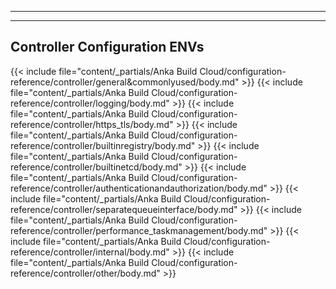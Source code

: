 
---
---
## Controller Configuration ENVs
{{< include file="content/_partials/Anka Build Cloud/configuration-reference/controller/general&commonlyused/body.md" >}}
{{< include file="content/_partials/Anka Build Cloud/configuration-reference/controller/logging/body.md" >}}
{{< include file="content/_partials/Anka Build Cloud/configuration-reference/controller/https_tls/body.md" >}}
{{< include file="content/_partials/Anka Build Cloud/configuration-reference/controller/builtinregistry/body.md" >}}
{{< include file="content/_partials/Anka Build Cloud/configuration-reference/controller/builtinetcd/body.md" >}}
{{< include file="content/_partials/Anka Build Cloud/configuration-reference/controller/authenticationandauthorization/body.md" >}}
{{< include file="content/_partials/Anka Build Cloud/configuration-reference/controller/separatequeueinterface/body.md" >}}
{{< include file="content/_partials/Anka Build Cloud/configuration-reference/controller/performance_taskmanagement/body.md" >}}
{{< include file="content/_partials/Anka Build Cloud/configuration-reference/controller/internal/body.md" >}}
{{< include file="content/_partials/Anka Build Cloud/configuration-reference/controller/other/body.md" >}}
